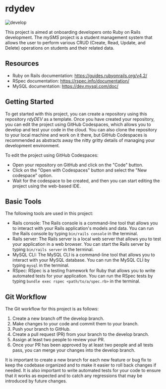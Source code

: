 # rdydev
![develop](https://github.com/m0xfff/rdyDEV/actions/workflows/rspec.yml/badge.svg?branch=develop)

This project is aimed at onboarding developers onto Ruby on Rails development. The *mySMS* project is a student management system that allows the user to perform various CRUD (Create, Read, Update, and Delete) operations on students and their related data.

## Resources
- Ruby on Rails documentation: https://guides.rubyonrails.org/v4.2/
- RSpec documentation: https://rspec.info/documentation/
- MySQL documentation: https://dev.mysql.com/doc/

## Getting Started
To get started with this project, you can create a repository using this repository *rdyDEV* as a template. Once you have created your repository, you can edit the project using GitHub Codespaces, which allows you to develop and test your code in the cloud. You can also clone the repository to your local machine and work on it there, but GitHub Codespaces is recommended as abstracts away the nitty gritty details of managing your development environment.

To edit the project using GitHub Codespaces:

- Open your repository on GitHub and click on the "Code" button.
- Click on the "Open with Codespaces" button and select the "New codespace" option.
- Wait for the codespace to be created, and then you can start editing the project using the web-based IDE.

## Basic Tools
The following tools are used in this project:

- Rails console: The Rails console is a command-line tool that allows you to interact with your Rails application's models and data. You can run the Rails console by typing `bin/rails console` in the terminal.
- Rails server: The Rails server is a local web server that allows you to test your application in a web browser. You can start the Rails server by typing `bin/rails server` in the terminal.
- MySQL CLI: The MySQL CLI is a command-line tool that allows you to interact with your MySQL database. You can run the MySQL CLI by typing `mysql` in the terminal.
- RSpec: RSpec is a testing framework for Ruby that allows you to write automated tests for your application. You can run the RSpec tests by typing `bundle exec rspec <path/to/a/spec.rb>` in the terminal.

## Git Workflow
The Git workflow for this project is as follows:

1. Create a new branch off the develop branch.
2. Make changes to your code and commit them to your branch.
3. Push your branch to GitHub.
4. Create a pull request (PR) from your branch to the develop branch.
5. Assign at least two people to review your PR.
6. Once your PR has been approved by at least two people and all tests pass, you can merge your changes into the develop branch.

It is important to create a new branch for each new feature or bug fix to keep the codebase organized and to make it easier to roll back changes if needed. It is also important to write automated tests for your code to ensure that it works as expected and to catch any regressions that may be introduced by future changes.
